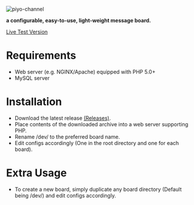 ![piyo-channel](https://channel.piyo.cafe/img/channelBlue.png)

**a configurable, easy-to-use, light-weight message board.**

[Live Test Version](https://channel.piyo.cafe/dev/)

# Requirements
* Web server (e.g. NGINX/Apache) equipped with PHP 5.0+
* MySQL server

# Installation
* Download the latest release [(Releases)](https://github.com/piyo-cafe/piyo-channel/releases).
* Place contents of the downloaded archive into a web server supporting PHP.
* Rename /dev/ to the preferred board name.
* Edit configs accordingly (One in the root directory and one for each board).

# Extra Usage
* To create a new board, simply duplicate any board directory (Default being /dev/) and edit configs accordingly.
